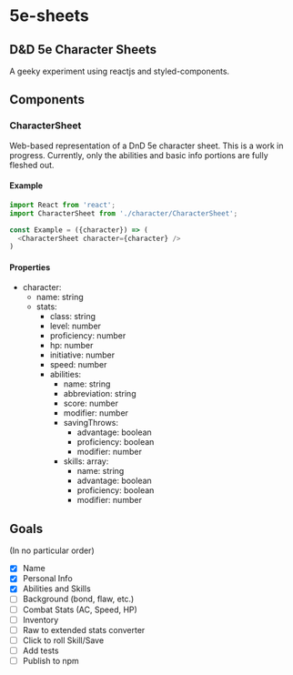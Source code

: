 # 5e-sheets

## D&D 5e Character Sheets

A geeky experiment using reactjs and styled-components.

## Components

### CharacterSheet

Web-based representation of a DnD 5e character sheet.  This is a work in progress.  Currently, only the abilities and basic info portions are fully fleshed out.

#### Example

```js
import React from 'react';
import CharacterSheet from './character/CharacterSheet';

const Example = ({character}) => (
  <CharacterSheet character={character} />
)
```

#### Properties

- character:
  - name: string
  - stats:
    - class: string
    - level: number
    - proficiency: number
    - hp: number
    - initiative: number
    - speed: number
    - abilities:
      - name: string
      - abbreviation: string
      - score: number
      - modifier: number
      - savingThrows:
        - advantage: boolean
        - proficiency: boolean
        - modifier: number
      - skills: array:
        - name: string
        - advantage: boolean
        - proficiency: boolean
        - modifier: number

## Goals

(In no particular order)

- [x] Name
- [x] Personal Info
- [x] Abilities and Skills
- [ ] Background (bond, flaw, etc.)
- [ ] Combat Stats (AC, Speed, HP)
- [ ] Inventory
- [ ] Raw to extended stats converter
- [ ] Click to roll Skill/Save
- [ ] Add tests
- [ ] Publish to npm
